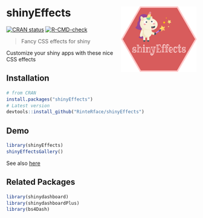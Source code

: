# shinyEffects <img src="man/figures/shinyEffects_pink.png" width=200 align="right" />
[![CRAN status](https://www.r-pkg.org/badges/version/shinyEffects)](https://cran.r-project.org/package=shinyEffects)
[![R-CMD-check](https://github.com/RinteRface/shinyEffects/workflows/R-CMD-check/badge.svg)](https://github.com/RinteRface/shinyEffects/actions)

> Fancy CSS effects for shiny

Customize your shiny apps with these nice CSS effects

## Installation

```r
# from CRAN
install.packages("shinyEffects")
# Latest version
devtools::install_github("RinteRface/shinyEffects")
```

## Demo

```r
library(shinyEffects)
shinyEffectsGallery()
```

See also [here](https://rinterface.com/shiny/shinyEffects/)

## Related Packages

```r
library(shinydashboard)
library(shinydashboardPlus)
library(bs4Dash)
```

